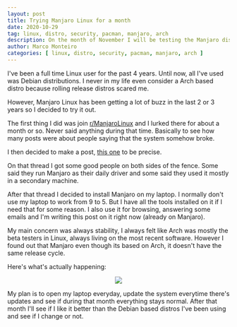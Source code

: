 ```yaml
---
layout: post
title: Trying Manjaro Linux for a month
date: 2020-10-29
tag: linux, distro, security, pacman, manjaro, arch
description: On the month of November I will be testing the Manjaro distribution
author: Marco Monteiro
categories: [ linux, distro, security, pacman, manjaro, arch ]
---
```


I've been a full time Linux user for the past 4 years. Until now, all I've used was Debian distributions. I never in my life even consider a Arch based distro because rolling release distros scared me.

<!--more-->

However, Manjaro Linux has been getting a lot of buzz in the last 2 or 3 years so I decided to try it out.

The first thing I did was join [r/ManjaroLinux](https://reddit.com/r/ManjaroLinux) and I lurked there for about a month or so. Never said anything during that time. Basically to see how many posts were about people saying that the system somehow broke.

I then decided to make a post, [this one](https://reddit.com/r/ManjaroLinux/comments/jj1kby/never_used_a_rolling_release_distribution/) to be precise.

On that thread I got some good people on both sides of the fence. Some said they run Manjaro as their daily driver and some said they used it mostly in a secondary machine.

After that thread I decided to install Manjaro on my laptop. I normally don't use my laptop to work from 9 to 5. But I have all the tools installed on it if I need that for some reason. I also use it for browsing, answering some emails and I'm writing this post on it right now (already on Manjaro).

My main concern was always stability, I always felt like Arch was mostly the beta testers in Linux, always living on the most recent software. However I found out that Manjaro even though its based on Arch, it doesn't have the same release cycle.

Here's what's actually happening:

<center>
   <img style="display: inline-table;" src="https://manjaro.org/img/features/repositories.png">
</center>

My plan is to open my laptop everyday, update the system everytime there's updates and see if during that month everything stays normal. After that month I'll see if I like it better than the Debian based distros I've been using and see if I change or not.